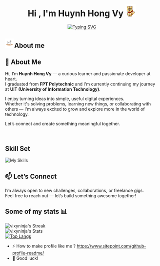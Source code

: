 <h1 align="center"><b>Hi , I'm Huynh Hong Vy </b><img src="./assets/hi.gif" width="35"></h1>

<p align="center">
<a href="https://git.io/typing-svg"><img src="https://readme-typing-svg.demolab.com?font=Montserrat&weight=600&size=24&pause=1000&color=F7DB1A&center=true&vCenter=true&width=1080&height=24&lines=Life+is+a+journey+of+self-discovery+and+endless+possibilities.+;Every+person+has+a+unique+story+waiting+to+be+told.;The+beauty+of+life+lies+in+embracing+both+joys+and+challenges" alt="Typing SVG" /></a>
</p>

## <picture><img src = "./assets/about_me.gif" width =30px>**About me**</picture>

## 👋 About Me

Hi, I’m **Huynh Hong Vy** — a curious learner and passionate developer at heart.  
I graduated from **FPT Polytechnic** and I'm currently continuing my journey at **UIT (University of Information Technology)**.

I enjoy turning ideas into simple, useful digital experiences.  
Whether it's solving problems, learning new things, or collaborating with others — I'm always excited to grow and explore more in the world of technology.

Let’s connect and create something meaningful together.

<br>

## Skill Set

<img src="https://skillicons.dev/icons?i=html,css,scss,tailwind,bootstrap,js,typescript,go,nodejs,express,nest,angular,react,next,electron&perline=16&theme=light" alt="My Skills" />


## 📫 Let’s Connect

I’m always open to new challenges, collaborations, or freelance gigs.  
Feel free to reach out — let’s build something awesome together!

## Some of my stats :bar_chart:

![vixyninja's Streak](https://github-readme-streak-stats.herokuapp.com/?user=vixyninja&theme=darcula&hide_border=false)
<br>
![vixyninja's Stats](https://github-readme-stats.vercel.app/api?username=vixyninja&theme=darcula&show_icons=true&hide_border=false&count_private=true)
<br>
[![Top Langs](https://github-readme-stats.vercel.app/api/top-langs/?username=vixyninja&layout=compact&theme=vision-friendly-dark&langs_count=8)](https://github.com/anuraghazra/github-readme-stats)

- :zap: How to make profile like me ? https://www.sitepoint.com/github-profile-readme/
- :seedling: Good luck!
